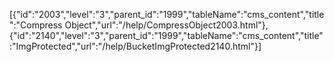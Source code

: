 [{"id":"2003","level":"3","parent_id":"1999","tableName":"cms_content","title":"Compress Object","url":"/help/CompressObject2003.html"},{"id":"2140","level":"3","parent_id":"1999","tableName":"cms_content","title":"ImgProtected","url":"/help/BucketImgProtected2140.html"}]
